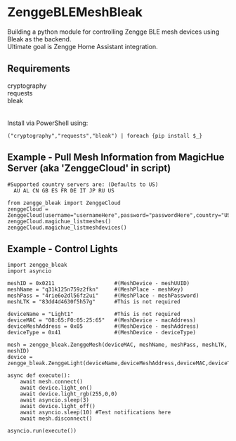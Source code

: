 ZenggeBLEMeshBleak
=========================================
Building a python module for controlling Zengge BLE mesh devices using Bleak as the backend.<br/>
Ultimate goal is Zengge Home Assistant integration.<br/>

Requirements
------------
cryptography<br/>
requests <br/>
bleak<br/>
<br/>
<br/>
Install via PowerShell using:<br/>
```
("cryptography","requests","bleak") | foreach {pip install $_}
```

Example - Pull Mesh Information from MagicHue Server (aka 'ZenggeCloud' in script)
----------------------------------------
```
#Supported country servers are: (Defaults to US)
  AU AL CN GB ES FR DE IT JP RU US

from zengge_bleak import ZenggeCloud
zenggeCloud = ZenggeCloud(username="usernameHere",password="passwordHere",country="US")
zenggeCloud.magichue_listmeshes()
zenggeCloud.magichue_listmeshdevices()
```

Example - Control Lights
----------------------------
```
import zengge_bleak
import asyncio

meshID = 0x0211                   #(MeshDevice - meshUUID)
meshName = "q31k125n759z2fkn"     #(MeshPlace - meshKey)
meshPass = "4rie6o2dl56fz2ui"     #(MeshPlace - meshPassword)
meshLTK = "83dd4d4630f5h57g"      #This is not required

deviceName = "Light1"             #This is not required
deviceMAC = "08:65:F0:05:25:65"   #(MeshDevice - macAddress)
deviceMeshAddress = 0x05          #(MeshDevice - meshAddress)
deviceType = 0x41                 #(MeshDevice - deviceType)

mesh = zengge_bleak.ZenggeMesh(deviceMAC, meshName, meshPass, meshLTK, meshID)
device = zengge_bleak.ZenggeLight(deviceName,deviceMeshAddress,deviceMAC,deviceType,0,0,0,0,mesh)

async def execute():
    await mesh.connect()
    await device.light_on()
    await device.light_rgb(255,0,0)
    await asyncio.sleep(3)
    await device.light_off()
    await asyncio.sleep(10) #Test notifications here
    await mesh.disconnect()

asyncio.run(execute())
```
